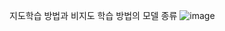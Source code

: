 지도학습 방법과 비지도 학습 방법의 모델 종류
![image](https://github.com/Toribega/Naju/assets/85279347/3ce1e286-d027-46fe-8686-110065e280e8)
